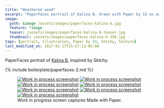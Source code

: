 ```yaml
---
title: "Weathered wood"
excerpt: "PaperFaces portrait of Kalina B. drawn with Paper by 53 on an iPad."
image: 
  path: &image /assets/images/paperfaces-kalina-b.jpg 
  feature: *image
  teaser: /assets/images/paperfaces-kalina-b-teaser.jpg
  thumbnail: /assets/images/paperfaces-kalina-b-150.jpg
tags: [portrait, illustration, Paper by 53, Sktchy, texture]
last_modified_at: 2017-01-17T15:57:13-05:00
---
```


PaperFaces portrait of [Kalina B.](http://sktchy.com/142Fr) inspired by Sktchy.

{% include boilerplate/paperfaces-2.md %}

<figure class="third">
  <a href="/assets/images/paperfaces-kalina-b-process-1-lg.jpg"><img src="/assets/images/paperfaces-kalina-b-process-1-600.jpg" alt="Work in process screenshot"></a>
  <a href="/assets/images/paperfaces-kalina-b-process-2-lg.jpg"><img src="/assets/images/paperfaces-kalina-b-process-2-600.jpg" alt="Work in process screenshot"></a>
  <a href="/assets/images/paperfaces-kalina-b-process-3-lg.jpg"><img src="/assets/images/paperfaces-kalina-b-process-3-600.jpg" alt="Work in process screenshot"></a>
  <a href="/assets/images/paperfaces-kalina-b-process-4-lg.jpg"><img src="/assets/images/paperfaces-kalina-b-process-4-600.jpg" alt="Work in process screenshot"></a>
  <a href="/assets/images/paperfaces-kalina-b-process-5-lg.jpg"><img src="/assets/images/paperfaces-kalina-b-process-5-600.jpg" alt="Work in process screenshot"></a>
  <a href="/assets/images/paperfaces-kalina-b-process-6-lg.jpg"><img src="/assets/images/paperfaces-kalina-b-process-6-600.jpg" alt="Work in process screenshot"></a>
  <a href="/assets/images/paperfaces-kalina-b-process-7-lg.jpg"><img src="/assets/images/paperfaces-kalina-b-process-7-600.jpg" alt="Work in process screenshot"></a>
  <figcaption>Work in progress screen captures Made with Paper.</figcaption>
</figure>
